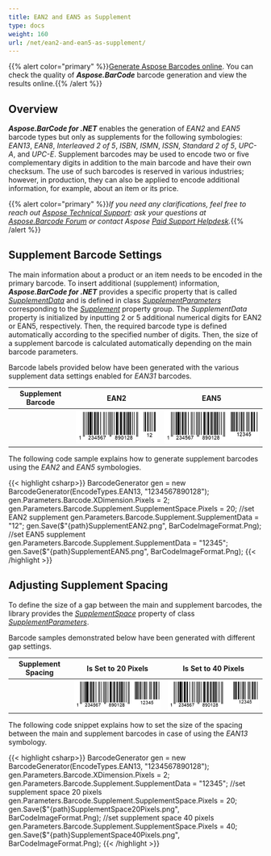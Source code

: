 ```yaml
---
title: EAN2 and EAN5 as Supplement
type: docs
weight: 160
url: /net/ean2-and-ean5-as-supplement/
---
```

{{% alert color="primary" %}}[Generate Aspose Barcodes online](https://products.aspose.app/barcode/generate). You can check the quality of ***Aspose.BarCode*** barcode generation and view the results online.{{% /alert %}}

## Overview
***Aspose.BarCode for .NET*** enables the generation of *EAN2* and *EAN5* barcode types but only as supplements for the following symbologies: *EAN13*, *EAN8*, *Interleaved 2 of 5*, *ISBN*, *ISMN*, *ISSN*, *Standard 2 of 5*, *UPC-A*, and *UPC-E*. Supplement barcodes may be used to encode two or five complementary digits in addition to the main barcode and have their own checksum. The use of such barcodes is reserved in various industries; however, in production, they can also be applied to encode additional information, for example, about an item or its price. 
  
{{% alert color="primary" %}}*If you need any clarifications, feel free to reach out [Aspose Technical Support](/barcode/net/technical-support/): ask your questions at [Aspose.Barcode Forum](https://forum.aspose.com/c/barcode/13) or contact Aspose [Paid Support Helpdesk](https://helpdesk.aspose.com/).*{{% /alert %}}
  
## Supplement Barcode Settings
The main information about a product or an item needs to be encoded in the primary barcode. To insert additional (supplement) information, ***Aspose.BarCode for .NET*** provides a specific property that is called [*SupplementData*](https://apireference.aspose.com/barcode/net/aspose.barcode.generation/supplementparameters/properties/supplementdata) and is defined in class [*SupplementParameters*](https://apireference.aspose.com/barcode/net/aspose.barcode.generation/supplementparameters) corresponding to the [*Supplement*](https://apireference.aspose.com/barcode/net/aspose.barcode.generation/barcodeparameters/properties/supplement) property group. The *SupplementData* property is initialized by inputting 2 or 5 additional numerical digits for EAN2 or EAN5, respectively. Then, the required barcode type is defined automatically according to the specified number of digits. Then, the size of a supplement barcode is calculated automatically depending on the main barcode parameters.  
  
Barcode labels provided below have been generated with the various supplement data settings enabled for *EAN31* barcodes.

|Supplement Barcode|EAN2|EAN5|
| :-: | :-: | :-: |
| |<img src="supplementean2.png">|<img src="supplementean5.png">|
  
The following code sample explains how to generate supplement barcodes using the *EAN2* and *EAN5* symbologies.
    
{{< highlight csharp>}}
BarcodeGenerator gen = new BarcodeGenerator(EncodeTypes.EAN13, "1234567890128");
gen.Parameters.Barcode.XDimension.Pixels = 2;
gen.Parameters.Barcode.Supplement.SupplementSpace.Pixels = 20;
//set EAN2 supplement
gen.Parameters.Barcode.Supplement.SupplementData = "12";
gen.Save($"{path}SupplementEAN2.png", BarCodeImageFormat.Png);
//set EAN5 supplement
gen.Parameters.Barcode.Supplement.SupplementData = "12345";
gen.Save($"{path}SupplementEAN5.png", BarCodeImageFormat.Png);
{{< /highlight >}}

## Adjusting Supplement Spacing
To define the size of a gap between the main and supplement barcodes, the library provides the [*SupplementSpace*](https://apireference.aspose.com/barcode/net/aspose.barcode.generation/supplementparameters/properties/supplementspace) property of class [*SupplementParameters*](https://apireference.aspose.com/barcode/net/aspose.barcode.generation/supplementparameters).  
  
Barcode samples demonstrated below have been generated with different gap settings.  
  
|Supplement Spacing|Is Set to 20 Pixels|Is Set to 40 Pixels|
| :-: | :-: | :-: |
| |<img src="supplementspace20pixels.png">|<img src="supplementspace40pixels.png">|
  
The following code snippet explains how to set the size of the spacing between the main and supplement barcodes in case of using the *EAN13* symbology.
  
{{< highlight csharp>}}
BarcodeGenerator gen = new BarcodeGenerator(EncodeTypes.EAN13, "1234567890128");
gen.Parameters.Barcode.XDimension.Pixels = 2;
gen.Parameters.Barcode.Supplement.SupplementData = "12345";
//set supplement space 20 pixels
gen.Parameters.Barcode.Supplement.SupplementSpace.Pixels = 20;
gen.Save($"{path}SupplementSpace20Pixels.png", BarCodeImageFormat.Png);
//set supplement space 40 pixels
gen.Parameters.Barcode.Supplement.SupplementSpace.Pixels = 40;
gen.Save($"{path}SupplementSpace40Pixels.png", BarCodeImageFormat.Png);
{{< /highlight >}}